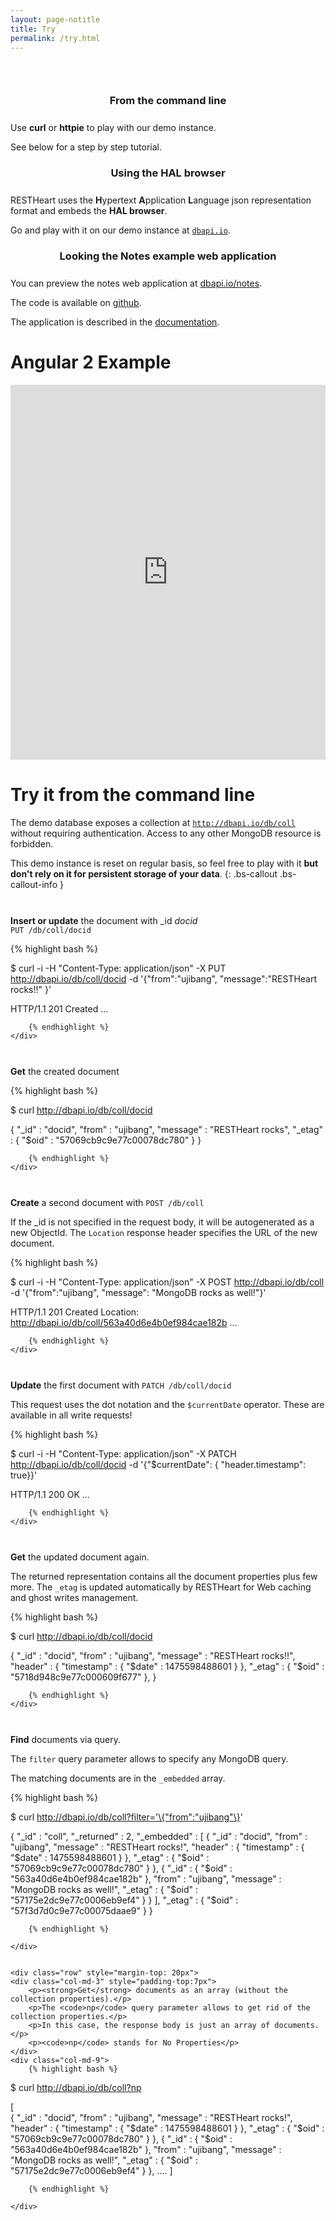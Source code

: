 ```yaml
---
layout: page-notitle
title: Try
permalink: /try.html
---
```


<section class="slice" id="questions" style="padding-top: 30px">
    <div class="container">
        <article class="col-sm-12 col-md-4">
            <section>
                <h3 style="text-align:center; margin-bottom: 25px;">From the command line</h3>
                <p>Use <strong>curl</strong> or <strong>httpie</strong> to play with our demo instance.</p>
                <p>See below for a step by step tutorial.</p>
            </section>
        </article>
        <article class="col-sm-12 col-md-4">
            <section>
                <h3 style="text-align:center; margin-bottom: 25px;">Using the HAL browser</h3>
                <p>RESTHeart uses the <strong>H</strong>ypertext <strong>A</strong>pplication <strong>L</strong>anguage json representation format and embeds the <strong>HAL browser</strong>.</p>
                <p>Go and play with it on our demo instance at <a href="http://dbapi.io/browser/#/db/coll" target="_blank"><code>dbapi.io</code></a>.</p>
            </section>
        </article>
        <article class="col-sm-12 col-md-4">
            <section>
                <h3 style="text-align:center; margin-bottom: 25px;">Looking the Notes example web application</h3>
                <p>You can preview the notes web application at <a href="http://dbapi.io/notes" target="_blank">dbapi.io/notes</a>.</p>
                <p>The code is available on <a href="https://github.com/softinstigate/restheart-notes-example" target="_blank">github</a>.</p>
                <p>The application is described in the <a href="https://softinstigate.atlassian.net/wiki/x/AoBu" target="_blank">documentation</a>.</p>
            </section>
        </article>
    </div>
</section>

# Angular 2 Example

<iframe style="width: 100%; height: 600px" src="http://embed.plnkr.co/LmWwyj" frameborder="0" allowfullscren="allowfullscren"></iframe>

# Try it from the command line

The demo database exposes a collection at <a href="http://dbapi.io/browser/#/db/coll"><code>http://dbapi.io/db/coll</code></a> without requiring authentication. Access to any other MongoDB resource is forbidden.

This demo instance is reset on regular basis, so feel free to play with it <b>but don't rely on it for persistent storage of your data</b>.
{: .bs-callout .bs-callout-info }

<div class="row" style="margin-top: 20px">
    <div class="col-md-3" style="padding-top:7px">
        <p><strong>Insert or update</strong> the document with _id <i>docid</i><br />
        <code>PUT /db/coll/docid</code></p>
    </div>
    <div class="col-md-9">
        {% highlight bash %}

$ curl -i -H "Content-Type: application/json" -X PUT http://dbapi.io/db/coll/docid -d '{"from":"ujibang", "message":"RESTHeart rocks!!" }'

HTTP/1.1 201 Created
...

        {% endhighlight %}
    </div>
</div>

<div class="row" style="margin-top: 20px">
    <div class="col-md-3" style="padding-top:7px">
        <p><strong>Get</strong> the created document</p>
    </div>
    <div class="col-md-9">
        {% highlight bash %}

$ curl http://dbapi.io/db/coll/docid

{
  "_id" : "docid",
  "from" : "ujibang",
  "message" : "RESTHeart rocks",
  "_etag" : { "$oid" : "57069cb9c9e77c00078dc780" }
}

        {% endhighlight %}
    </div>
</div>

<div class="row" style="margin-top: 20px">
    <div class="col-md-3" style="padding-top:7px">
        <p><strong>Create</strong> a second document with <code>POST /db/coll</code></p>
        <p>If the _id is not specified in the request body, it will be autogenerated as a new ObjectId. The <code>Location</code> response header specifies the URL of the new document.</p>
    </div>
    <div class="col-md-9">
        {% highlight bash %}

$ curl -i -H "Content-Type: application/json" -X POST http://dbapi.io/db/coll -d '{"from":"ujibang", "message": "MongoDB rocks as well!"}'

HTTP/1.1 201 Created
Location: http://dbapi.io/db/coll/563a40d6e4b0ef984cae182b
...

        {% endhighlight %}
    </div>
</div>

<div class="row" style="margin-top: 20px">
    <div class="col-md-3" style="padding-top:7px">
        <p><strong>Update</strong> the first document with <code>PATCH /db/coll/docid</code></p>
        <p>This request uses the dot notation and the <code>$currentDate</code> operator. These are available in all write requests!</p>
    </div>
    <div class="col-md-9">
        {% highlight bash %}

$ curl -i -H "Content-Type: application/json" -X PATCH http://dbapi.io/db/coll/docid -d '{"$currentDate": { "header.timestamp": true}}'

HTTP/1.1 200 OK
...

        {% endhighlight %}
    </div>
</div>

<div class="row" style="margin-top: 20px">
    <div class="col-md-3" style="padding-top:7px">
        <p><strong>Get</strong> the updated document again.</p>
        <p>The returned representation contains all the document properties plus few more. The <code>_etag</code> is updated automatically by RESTHeart for Web caching and ghost writes management.</p>
    </div>
    <div class="col-md-9">
        {% highlight bash %}

$ curl http://dbapi.io/db/coll/docid

{
  "_id" : "docid",
  "from" : "ujibang",
  "message" : "RESTHeart rocks!!",
  "header" : { "timestamp" : { "$date" : 1475598488601 } },
  "_etag" : { "$oid" : "5718d948c9e77c000609f677" },
}

        {% endhighlight %}
    </div>
</div>

<div class="row" style="margin-top: 20px">
    <div class="col-md-3" style="padding-top:7px">
        <p><strong>Find</strong> documents via query.</p>
        <p>The <code>filter</code> query parameter allows to specify any MongoDB query.</p>
        <p>The matching documents are in the <code>_embedded</code> array.</p>
    </div>
    <div class="col-md-9">
        {% highlight bash %}

$ curl http://dbapi.io/db/coll?filter='\{"from":"ujibang"\}'

{ 
    "_id" : "coll",
    "_returned" : 2,
    "_embedded" : [
          {
            "_id" : "docid",
            "from" : "ujibang",
            "message" : "RESTHeart rocks!",
            "header" : { "timestamp" : { "$date" : 1475598488601 } },
            "_etag" : { "$oid" : "57069cb9c9e77c00078dc780" }
          },
          {
            "_id" : { "$oid" : "563a40d6e4b0ef984cae182b" },
            "from" : "ujibang",
            "message" : "MongoDB rocks as well!",
            "_etag" : { "$oid" : "57175e2dc9e77c0006eb9ef4" }
          }
        ],
    "_etag" : { "$oid" : "57f3d7d0c9e77c00075daae9" }
}

        {% endhighlight %}

    </div>
    

    <div class="row" style="margin-top: 20px">
    <div class="col-md-3" style="padding-top:7px">
        <p><strong>Get</strong> documents as an array (without the collection properties).</p>
        <p>The <code>np</code> query parameter allows to get rid of the collection properties.</p>
        <p>In this case, the response body is just an array of documents.</p>
        <p><code>np</code> stands for No Properties</p>
    </div>
    <div class="col-md-9">
        {% highlight bash %}

$ curl http://dbapi.io/db/coll?np

[  
    {   "_id" : "docid",
        "from" : "ujibang",
        "message" : "RESTHeart rocks!",
        "header" : { "timestamp" : { "$date" : 1475598488601 } },
        "_etag" : { "$oid" : "57069cb9c9e77c00078dc780" }
    },
    {   "_id" : { "$oid" : "563a40d6e4b0ef984cae182b" },
        "from" : "ujibang",
        "message" : "MongoDB rocks as well!",
        "_etag" : { "$oid" : "57175e2dc9e77c0006eb9ef4" }
    },
    ....
]


        {% endhighlight %}

    </div>
</div>